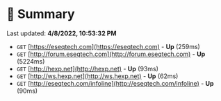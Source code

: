# 📖 Summary
Last updated: **4/8/2022, 10:53:32 PM**

- `GET` [https://eseqtech.com](https://eseqtech.com) - **Up** (259ms)
- `GET` [http://forum.eseqtech.com](http://forum.eseqtech.com) - **Up** (5224ms)
- `GET` [http://hexp.net](http://hexp.net) - **Up** (93ms)
- `GET` [http://ws.hexp.net](http://ws.hexp.net) - **Up** (62ms)
- `GET` [http://eseqtech.com/infoline](http://eseqtech.com/infoline) - **Up** (90ms)

